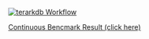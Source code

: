 
[![terarkdb Workflow][go-badge]][terarkdb]

[Continuous Bencmark Result (click here) ](https://benchplus.github.io/terarkdb/dev/bench/)

[go-badge]: https://github.com/orcastor/orcas-engine-terarkdb/workflows/terarkdb/badge.svg
[terarkdb]: https://github.com/orcastor/orcas-engine-terarkdb/actions?query=workflow%3A%22terarkdb%22
